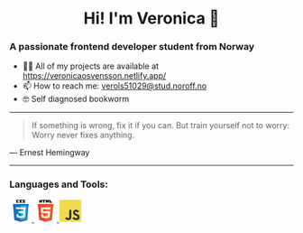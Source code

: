 <h1 align="center">Hi! I'm Veronica 💃 </h1>
<h3>A passionate frontend developer student from Norway</h3>

- 👨‍💻 All of my projects are available at https://veronicaosvensson.netlify.app/
- 📫 How to reach me: verols51029@stud.noroff.no
- 🤓 Self diagnosed bookworm


---
> If something is wrong, fix it if you can. But train yourself not to worry: Worry never fixes anything.

— Ernest Hemingway

---

<h3 align="left">Languages and Tools:</h3>
<p align="left"> <a href="https://www.w3schools.com/css/" target="_blank" rel="noreferrer"> <img src="https://raw.githubusercontent.com/devicons/devicon/master/icons/css3/css3-original-wordmark.svg" alt="css3" width="40" height="40"/> </a> <a href="https://www.w3.org/html/" target="_blank" rel="noreferrer"> <img src="https://raw.githubusercontent.com/devicons/devicon/master/icons/html5/html5-original-wordmark.svg" alt="html5" width="40" height="40"/> </a> <a href="https://developer.mozilla.org/en-US/docs/Web/JavaScript" target="_blank" rel="noreferrer"> <img src="https://raw.githubusercontent.com/devicons/devicon/master/icons/javascript/javascript-original.svg" alt="javascript" width="40" height="40"/> </a> </p>

